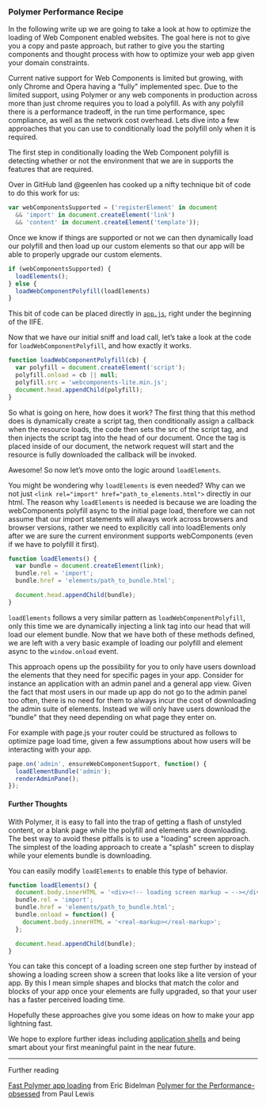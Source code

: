 ### Polymer Performance Recipe

In the following write up we are going to take a look at how to optimize the loading of Web Component enabled websites. The goal here is not to give you a copy and paste approach, but rather to give you the starting components and thought process with how to optimize your web app given your domain constraints.

Current native support for Web Components is limited but growing, with only Chrome and Opera having a “fully" implemented spec. Due to the limited support, using Polymer or any web components in production across more than just chrome requires you to load a polyfill. As with any polyfill there is a performance tradeoff, in the run time performance, spec compliance, as well as the network cost overhead. Lets dive into a few approaches that you can use to conditionally load the polyfill only when it is required.

The first step in conditionally loading the Web Component polyfill is detecting whether or not the environment that we are in supports the features that are required.

Over in GitHub land @geenlen has cooked up a nifty technique bit of code to do this work for us:

```js
var webComponentsSupported = ('registerElement' in document
  && 'import' in document.createElement('link')
  && 'content' in document.createElement('template'));
```

Once we know if things are supported or not we can then dynamically load our polyfill and then load up our custom elements so that our app will be able to properly upgrade our custom elements.

```js
if (webComponentsSupported) {
  loadElements();
} else {
  loadWebComponentPolyfill(loadElements)
}
```

This bit of code can be placed directly in [`app.js`](https://github.com/PolymerElements/polymer-starter-kit/blob/master/app/scripts/app.js), right under the beginning of the IIFE.

Now that we have our initial sniff and load call, let’s take a look at the code for `loadWebComponentPolyfill`, and how exactly it works.

```js
function loadWebComponentPolyfill(cb) {
  var polyfill = document.createElement('script');
  polyfill.onload = cb || null;
  polyfill.src = 'webcomponents-lite.min.js';
  document.head.appendChild(polyfill);
}
```

So what is going on here, how does it work? The first thing that this method does is dynamically create a script tag, then conditionally assign a callback when the resource loads, the code then sets the src of the script tag, and then injects the script tag into the head of our document. Once the tag is placed inside of our document, the network request will start and the resource is fully downloaded the callback will be invoked.

Awesome! So now let’s move onto the logic around `loadElements`.

You might be wondering why `loadElements` is even needed? Why can we not just `<link rel="import" href="path_to_elements.html">` directly in our html. The reason why `loadElements` is needed is because we are loading the webComponents polyfill async to the initial page load, therefore we can not assume that our import statements will always work across browsers and browser versions, rather we need to explicitly call into loadElements only after we are sure the current environment supports webComponents (even if we have to polyfill it first).

```js
function loadElements() {
  var bundle = document.createElement(link);
  bundle.rel = 'import';
  bundle.href = 'elements/path_to_bundle.html';

  document.head.appendChild(bundle);
}
```

`loadElements` follows a very similar pattern as `loadWebComponentPolyfill`, only this time we are dynamically injecting a link tag into our head that will load our element bundle. Now that we have both of these methods defined, we are left with a very basic example of loading our polyfill and element async to the `window.onload` event.

This approach opens up the possibility for you to only have users download the elements that they need for specific pages in your app. Consider for instance an application with an admin panel and a general app view. Given the fact that most users in our made up app do not go to the admin panel too often, there is no need for them to always incur the cost of downloading the admin suite of elements. Instead we will only have users download the “bundle" that they need depending on what page they enter on.

For example with page.js your router could be structured as follows to optimize page load time, given a few assumptions about how users will be interacting with your app.

```js
page.on('admin', ensureWebComponentSupport, function() {
  loadElementBundle('admin');
  renderAdminPane();
});
```

#### Further Thoughts

With Polymer, it is easy to fall into the trap of getting a flash of unstyled content, or a blank page while the polyfill and elements are downloading. The best way to avoid these pitfalls is to use a "loading" screen approach. The simplest of the loading approach to create a "splash" screen to display while your elements bundle is downloading.

You can easily modify `loadElements` to enable this type of behavior.

```js
function loadElements() {
  document.body.innerHTML = '<div><!-- loading screen markup → --></div>';
  bundle.rel = 'import';
  bundle.href = 'elements/path_to_bundle.html';
  bundle.onload = function() {
    document.body.innerHTML = '<real-markup></real-markup>';
  };

  document.head.appendChild(bundle);
}
```

You can take this concept of a loading screen one step further by instead of showing a loading screen show a screen that looks like a lite version of your app. By this I mean simple shapes and blocks that match the color and blocks of your app once your elements are fully upgraded, so that your user has a faster perceived loading time.

Hopefully these approaches give you some ideas on how to make your app lightning fast. 

We hope to explore further ideas including [application shells](https://github.com/ebidel/polymer-experiments/blob/master/polymersummit/fouc/appshell.html) and being smart about your first meaningful paint in the near future.

--------

Further reading

[Fast Polymer app loading](https://gist.github.com/ebidel/1ba71473d687d0567bd3) from Eric Bidelman
[Polymer for the Performance-obsessed](https://aerotwist.com/blog/polymer-for-the-performance-obsessed/) from Paul Lewis

